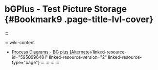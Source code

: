 
# bGPlus - Test Picture Storage {#Bookmark9 .page-title-lvl-cover}
:::

::: wiki-content
-   [Process Diagrams - BG plus
    (Alternate)](../page5950996481#Bookmark10 "Process Diagrams - BG plus (Alternate)"){linked-resource-id="5950996481"
    linked-resource-version="2" linked-resource-type="page"}
:::
:::
:::
:::
